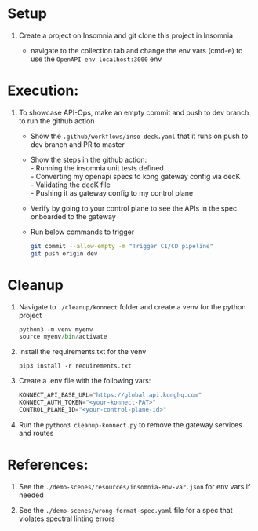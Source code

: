 # Setup
1. Create a project on Insomnia and git clone this project in Insomnia

    - navigate to the collection tab and change the env vars (cmd-e) to use the `OpenAPI env localhost:3000` env

# Execution:

1. To showcase API-Ops, make an empty commit and push to dev branch to run the github action
    - Show the `.github/workflows/inso-deck.yaml` that it runs on push to dev branch and PR to master
    - Show the steps in the github action: <br/> 
          - Running the insomnia unit tests defined <br/>
          - Converting my openapi specs to kong gateway config via decK <br/>
          - Validating the decK file <br/>
          - Pushing it as gateway config to my control plane <br/>
    - Verify by going to your control plane to see the APIs in the spec onboarded to the gateway
    - Run below commands to trigger

        ```bash
        git commit --allow-empty -m "Trigger CI/CD pipeline"
        git push origin dev
        ```
# Cleanup

1. Navigate to `./cleanup/konnect` folder and create a venv for the python project

    ```python
    python3 -m venv myenv
    source myenv/bin/activate
    ```

2. Install the requirements.txt for the venv

    `pip3 install -r requirements.txt`

3. Create a .env file with the following vars:

    ```python
    KONNECT_API_BASE_URL="https://global.api.konghq.com"
    KONNECT_AUTH_TOKEN="<your-konnect-PAT>"
    CONTROL_PLANE_ID="<your-control-plane-id>"
    ```

4. Run the `python3 cleanup-konnect.py` to remove the gateway services and routes

# References:

1. See the `./demo-scenes/resources/insomnia-env-var.json` for env vars if needed

2. See the `./demo-scenes/wrong-format-spec.yaml` file for a spec that violates spectral linting errors

